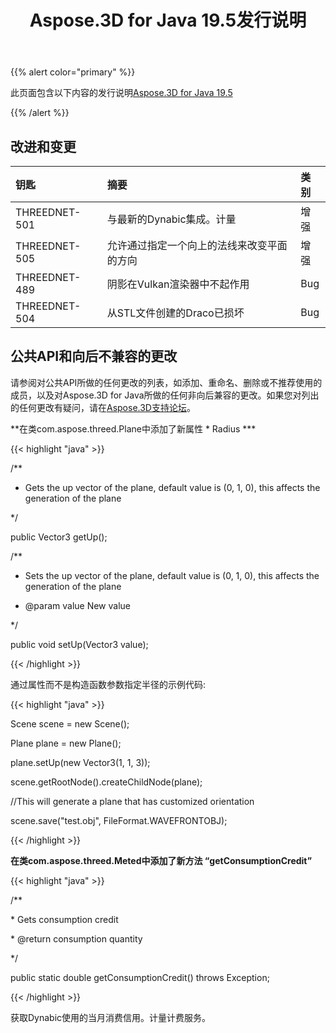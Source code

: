 ﻿---
title: Aspose.3D for Java 19.5发行说明
type: docs
weight: 80
url: /zh/java/aspose-3d-for-java-19-5-release-notes/
---
{{% alert color="primary" %}} 

此页面包含以下内容的发行说明[Aspose.3D for Java 19.5](https://repository.aspose.com/webapp/#/artifacts/browse/tree/General/repo/com/aspose/aspose-3d/19.5)

{{% /alert %}} 
## **改进和变更**

|**钥匙**|**摘要**|**类别**|
|:- |:- |:- |
|THREEDNET-501|与最新的Dynabic集成。计量|增强|
|THREEDNET-505|允许通过指定一个向上的法线来改变平面的方向|增强|
|THREEDNET-489|阴影在Vulkan渲染器中不起作用|Bug|
|THREEDNET-504|从STL文件创建的Draco已损坏|Bug|

## **公共API和向后不兼容的更改**
请参阅对公共API所做的任何更改的列表，如添加、重命名、删除或不推荐使用的成员，以及对Aspose.3D for Java所做的任何非向后兼容的更改。如果您对列出的任何更改有疑问，请在[Aspose.3D支持论坛](https://forum.aspose.com/c/3d)。

**在类com.aspose.threed.Plane中添加了新属性 * Radius ***

{{< highlight "java" >}}

 /**

 * Gets the up vector of the plane, default value is (0, 1, 0), this affects the generation of the plane

 */

public Vector3 getUp();

/**

 * Sets the up vector of the plane, default value is (0, 1, 0), this affects the generation of the plane

 * @param value New value

 */

public void setUp(Vector3 value);

{{< /highlight >}}

通过属性而不是构造函数参数指定半径的示例代码:

{{< highlight "java" >}}

 Scene scene = new Scene();

Plane plane = new Plane();

plane.setUp(new Vector3(1, 1, 3));

scene.getRootNode().createChildNode(plane);

//This will generate a plane that has customized orientation

scene.save("test.obj", FileFormat.WAVEFRONTOBJ);

{{< /highlight >}}

**在类com.aspose.threed.Meted中添加了新方法 “getConsumptionCredit”**

{{< highlight "java" >}}

 /**

\* Gets consumption credit

\* @return consumption quantity

*/

public static double getConsumptionCredit() throws Exception;

{{< /highlight >}}

获取Dynabic使用的当月消费信用。计量计费服务。
